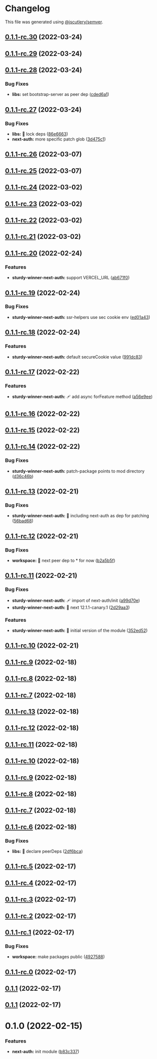# Changelog

This file was generated using [@jscutlery/semver](https://github.com/jscutlery/semver).

## [0.1.1-rc.30](https://github.com/codeyourfaceoff/nest4next/compare/v0.1.1-rc.29...v0.1.1-rc.30) (2022-03-24)



## [0.1.1-rc.29](https://github.com/codeyourfaceoff/nest4next/compare/v0.1.1-rc.28...v0.1.1-rc.29) (2022-03-24)



## [0.1.1-rc.28](https://github.com/codeyourfaceoff/nest4next/compare/v0.1.1-rc.27...v0.1.1-rc.28) (2022-03-24)


### Bug Fixes

* **libs:** set bootstrap-server as peer dep ([cded6a1](https://github.com/codeyourfaceoff/nest4next/commit/cded6a11c0cb469ddb6294e8103ac7f29b71736c))



## [0.1.1-rc.27](https://github.com/codeyourfaceoff/nest4next/compare/v0.1.1-rc.26...v0.1.1-rc.27) (2022-03-24)


### Bug Fixes

* **libs:** :pushpin: lock deps ([86e6663](https://github.com/codeyourfaceoff/nest4next/commit/86e66631eaba44aeda2c75a93624fda5f3f9b83e))
* **next-auth:** more specific patch glob ([3d475c1](https://github.com/codeyourfaceoff/nest4next/commit/3d475c170873c3cacb9975a9a0ce34ecc1faa811))



## [0.1.1-rc.26](https://github.com/codeyourfaceoff/nest4next/compare/v0.1.1-rc.25...v0.1.1-rc.26) (2022-03-07)



## [0.1.1-rc.25](https://github.com/codeyourfaceoff/nest4next/compare/v0.1.1-rc.24...v0.1.1-rc.25) (2022-03-07)



## [0.1.1-rc.24](https://github.com/codeyourfaceoff/nest4next/compare/v0.1.1-rc.23...v0.1.1-rc.24) (2022-03-02)



## [0.1.1-rc.23](https://github.com/codeyourfaceoff/nest4next/compare/v0.1.1-rc.22...v0.1.1-rc.23) (2022-03-02)



## [0.1.1-rc.22](https://github.com/codeyourfaceoff/nest4next/compare/v0.1.1-rc.21...v0.1.1-rc.22) (2022-03-02)



## [0.1.1-rc.21](https://github.com/codeyourfaceoff/sturdy-winner/compare/v0.1.1-rc.20...v0.1.1-rc.21) (2022-03-02)



## [0.1.1-rc.20](https://github.com/codeyourfaceoff/compare/v0.1.1-rc.19...v0.1.1-rc.20) (2022-02-24)

### Features

- **sturdy-winner-next-auth:** support VERCEL_URL ([ab671f0](https://github.com/codeyourfaceoff/commit/ab671f09938279b8c7996d832d4a9cb3c4e5e4d0))

## [0.1.1-rc.19](https://github.com/codeyourfaceoff/compare/v0.1.1-rc.18...v0.1.1-rc.19) (2022-02-24)

### Bug Fixes

- **sturdy-winner-next-auth:** ssr-helpers use sec cookie env ([ed01a43](https://github.com/codeyourfaceoff/commit/ed01a43359c97cdbe72c97c0a0bd702c03b768ee))

## [0.1.1-rc.18](https://github.com/codeyourfaceoff/compare/v0.1.1-rc.17...v0.1.1-rc.18) (2022-02-24)

### Features

- **sturdy-winner-next-auth:** default secureCookie value ([991dc83](https://github.com/codeyourfaceoff/commit/991dc83774cdf19e5b322b927893406567d37745))

## [0.1.1-rc.17](https://github.com/codeyourfaceoff/compare/v0.1.1-rc.16...v0.1.1-rc.17) (2022-02-22)

### Features

- **sturdy-winner-next-auth:** :adhesive_bandage: add async forFeature method ([a56e9ee](https://github.com/codeyourfaceoff/commit/a56e9eeab98ae01a2c7a8eed18e98142932c5363))

## [0.1.1-rc.16](https://github.com/codeyourfaceoff/compare/v0.1.1-rc.15...v0.1.1-rc.16) (2022-02-22)

## [0.1.1-rc.15](https://github.com/codeyourfaceoff/compare/v0.1.1-rc.14...v0.1.1-rc.15) (2022-02-22)

## [0.1.1-rc.14](https://github.com/codeyourfaceoff/compare/v0.1.1-rc.13...v0.1.1-rc.14) (2022-02-22)

### Bug Fixes

- **sturdy-winner-next-auth:** patch-package points to mod directory ([d36c46b](https://github.com/codeyourfaceoff/commit/d36c46bf03ff5543cd465e2e016ff594ce6b02d0))

## [0.1.1-rc.13](https://github.com/codeyourfaceoff/compare/v0.1.1-rc.12...v0.1.1-rc.13) (2022-02-21)

### Bug Fixes

- **sturdy-winner-next-auth:** :pushpin: including next-auth as dep for patching ([56bad68](https://github.com/codeyourfaceoff/commit/56bad6895249a1965529d1cef7a0be531be70745))

## [0.1.1-rc.12](https://github.com/codeyourfaceoff/compare/v0.1.1-rc.11...v0.1.1-rc.12) (2022-02-21)

### Bug Fixes

- **workspace:** :pushpin: next peer dep to \* for now ([b2a5b5f](https://github.com/codeyourfaceoff/commit/b2a5b5fe049507e5259b3c63b570deb5a2437a4d))

## [0.1.1-rc.11](https://github.com/codeyourfaceoff/compare/v0.1.1-rc.10...v0.1.1-rc.11) (2022-02-21)

### Bug Fixes

- **sturdy-winner-next-auth:** :adhesive_bandage: import of next-auth/init ([a99d70e](https://github.com/codeyourfaceoff/commit/a99d70ef40b9e2d62352afed9a8f2fe702c68793))
- **sturdy-winner-next-auth:** :pushpin: next 12.1.1-canary.1 ([2d29aa3](https://github.com/codeyourfaceoff/commit/2d29aa3f4c569586cc4f1b6a6f5340dc9918ab16))

### Features

- **sturdy-winner-next-auth:** :rocket: initial version of the module ([352ed52](https://github.com/codeyourfaceoff/commit/352ed52f151620bd240d9d6867f161539f762a30))

## [0.1.1-rc.10](https://github.com/codeyourfaceoff/compare/v0.1.1-rc.9...v0.1.1-rc.10) (2022-02-21)

## [0.1.1-rc.9](https://github.com/codeyourfaceoff/compare/v0.1.1-rc.8...v0.1.1-rc.9) (2022-02-18)

## [0.1.1-rc.8](https://github.com/codeyourfaceoff/compare/v0.1.1-rc.7...v0.1.1-rc.8) (2022-02-18)

## [0.1.1-rc.7](https://github.com/codeyourfaceoff/compare/v0.1.1-rc.6...v0.1.1-rc.7) (2022-02-18)

## [0.1.1-rc.13](https://github.com/codeyourfaceoff/compare/v0.1.1-rc.12...v0.1.1-rc.13) (2022-02-18)

## [0.1.1-rc.12](https://github.com/codeyourfaceoff/compare/v0.1.1-rc.11...v0.1.1-rc.12) (2022-02-18)

## [0.1.1-rc.11](https://github.com/codeyourfaceoff/compare/v0.1.1-rc.10...v0.1.1-rc.11) (2022-02-18)

## [0.1.1-rc.10](https://github.com/codeyourfaceoff/compare/v0.1.1-rc.9...v0.1.1-rc.10) (2022-02-18)

## [0.1.1-rc.9](https://github.com/codeyourfaceoff/compare/v0.1.1-rc.8...v0.1.1-rc.9) (2022-02-18)

## [0.1.1-rc.8](https://github.com/codeyourfaceoff/compare/v0.1.1-rc.7...v0.1.1-rc.8) (2022-02-18)

## [0.1.1-rc.7](https://github.com/codeyourfaceoff/compare/v0.1.1-rc.6...v0.1.1-rc.7) (2022-02-18)

## [0.1.1-rc.6](https://github.com/codeyourfaceoff/compare/v0.1.1-rc.5...v0.1.1-rc.6) (2022-02-18)

### Bug Fixes

- **libs:** :pushpin: declare peerDeps ([2df6bca](https://github.com/codeyourfaceoff/commit/2df6bca4dbfaabb32fe8e960f01595b604480846))

## [0.1.1-rc.5](https://github.com/codeyourfaceoff/compare/v0.1.1-rc.4...v0.1.1-rc.5) (2022-02-17)

## [0.1.1-rc.4](https://github.com/codeyourfaceoff/compare/v0.1.1-rc.3...v0.1.1-rc.4) (2022-02-17)

## [0.1.1-rc.3](https://github.com/codeyourfaceoff/compare/v0.1.1-rc.2...v0.1.1-rc.3) (2022-02-17)

## [0.1.1-rc.2](https://github.com/codeyourfaceoff/compare/v0.1.1-rc.1...v0.1.1-rc.2) (2022-02-17)

## [0.1.1-rc.1](https://github.com/codeyourfaceoff/compare/v0.1.1-rc.0...v0.1.1-rc.1) (2022-02-17)

### Bug Fixes

- **workspace:** make packages public ([4927588](https://github.com/codeyourfaceoff/commit/49275883e6c5bc7c3cf1f2a78d87f43ce9025582))

## [0.1.1-rc.0](https://github.com/codeyourfaceoff/compare/v0.1.0-rc4...v0.1.1-rc.0) (2022-02-17)

## [0.1.1](https://github.com/codeyourfaceoff/compare/v0.1.0-rc4...v0.1.1) (2022-02-17)

## [0.1.1](https://github.com/codeyourfaceoff/compare/v0.1.0-rc4...v0.1.1) (2022-02-17)

# 0.1.0 (2022-02-15)

### Features

- **next-auth:** init module ([b83c337](https://github.com/codeyourfaceoff/commit/b83c3374671eb7ff78e564fcfa6d611ac288d9be))
